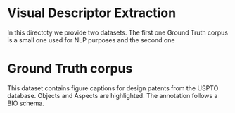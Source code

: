 
Visual Descriptor Extraction
======
In this directoty we provide two datasets. The first one Ground Truth corpus is a small one used for NLP purposes and the second one 

# Ground Truth corpus

This dataset contains figure captions for design patents from the USPTO database. Objects and Aspects are highlighted. The annotation follows a BIO schema. <br> 



